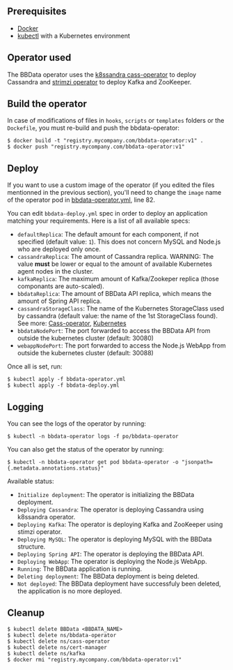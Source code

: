 ## Prerequisites
- [Docker]()
- [kubectl]() with a Kubernetes environment

## Operator used

The BBData operator uses the [k8ssandra cass-operator](https://github.com/k8ssandra/cass-operator) to deploy Cassandra and [strimzi operator](https://strimzi.io/) to deploy Kafka and ZooKeeper.

## Build the operator

In case of modifications of files in `hooks`, `scripts` or `templates` folders or the `Dockefile`, 
you must re-build and push the bbdata-operator:

```
$ docker build -t "registry.mycompany.com/bbdata-operator:v1" .
$ docker push "registry.mycompany.com/bbdata-operator:v1"
```

## Deploy

If you want to use a custom image of the operator (if you edited the files mentionned in the previous section),
you'll need to change the `image` name of the operator pod in [bbdata-operator.yml](bbdata-operator.yml#L82), line 82.

You can edit `bbdata-deploy.yml` spec in order to deploy an application matching your requirements. Here is a list of all available specs:
- `defaultReplica`: The default amount for each component, if not specified (default value: `1`). This does not concern MySQL and Node.js who are deployed only once.
- `cassandraReplica`: The amount of Cassandra replica. WARNING: The value **must** be lower or equal to the amount of available Kubernetes agent nodes in the cluster.
- `kafkaReplica`: The maximum amount of Kafka/Zookeper replica (those componants are auto-scaled).
- `bbdataReplica`: The amount of BBData API replica, which means the amount of Spring API replica.
- `cassandraStorageClass`: The name of the Kubernetes StorageClass used by cassandra (default value: the name of the 1st StorageClass found). See more: [Cass-operator](https://github.com/k8ssandra/cass-operator#creating-a-storage-class), [Kubernetes](https://kubernetes.io/docs/concepts/storage/storage-classes/)
- `bbdataNodePort`: The port forwarded to access the BBData API from outside the kubernetes cluster (default: 30080)
- `webappNodePort`: The port forwarded to access the Node.js WebApp from outside the kubernetes cluster (default: 30088)

Once all is set, run:

```
$ kubectl apply -f bbdata-operator.yml
$ kubectl apply -f bbdata-deploy.yml
```

## Logging

You can see the logs of the operator by running:

```
$ kubectl -n bbdata-operator logs -f po/bbdata-operator
```

You can also get the status of the operator by running:

```
$ kubectl -n bbdata-operator get pod bbdata-operator -o "jsonpath={.metadata.annotations.status}"
```

Available status:
- `Initialize deployment`: The operator is initializing the BBData deployment.
- `Deploying Cassandra`: The operator is deploying Cassandra using k8ssandra operator.
- `Deploying Kafka`: The operator is deploying Kafka and ZooKeeper using stimzi operator.
- `Deploying MySQL`: The operator is deploying MySQL with the BBData structure.
- `Deploying Spring API`: The operator is deploying the BBData API.
- `Deploying WebApp`: The operator is deploying the Node.js WebApp.
- `Running`: The BBData application is running.
- `Deleting deployment`: The BBData deployment is being deleted.
- `Not deployed`: The BBData deployment have successfuly been deleted, the application is no more deployed.


## Cleanup

```
$ kubectl delete BBData <BBDATA_NAME>
$ kubectl delete ns/bbdata-operator
$ kubectl delete ns/cass-operator
$ kubectl delete ns/cert-manager
$ kubectl delete ns/kafka
$ docker rmi "registry.mycompany.com/bbdata-operator:v1"
```
